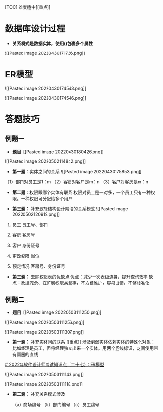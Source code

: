 [TOC]
难度适中[[重点]]

# 数据库设计过程
* **关系模式是数据实体，使用()包裹多个属性**

![[Pasted image 20220430171736.png]]

# ER模型
![[Pasted image 20220430174543.png]]

![[Pasted image 20220430174546.png]]

# 答题技巧
## 例题一
* **题目**
![[Pasted image 20220430180426.png]]

![[Pasted image 20220502114842.png]]
* **第一题**：实体之间的关系
![[Pasted image 20220430175853.png]]

（1）部门对员工是1：m
（2）客房对客户是m：n
（3）客户对客房是m：n

* **第二题**：权限跟哪个实体有联系
权限对员工是一对多，一个员工只有一种权限。一种权限可分配给多个用户

* **第三题：** 补充逻辑结构设计阶段的关系模式
![[Pasted image 20220502120919.png]]
1. 员工
员工号、部门

2. 客房
客房号

3. 客户
身份证号

4. 更改权限
岗位

5. 预定情况
客房号、身份证号

* **第三题：** 去除权限表的优缺点
优点：减少一次表级连接，提升查询效率
缺点：数据冗余、在扩展权限类型事，不方便维护，容易出错，不够标准化


## 例题二

* **题目**
![[Pasted image 20220503111250.png]]

![[Pasted image 20220503111256.png]]

![[Pasted image 20220503111307.png]]


* **第一题：** 补充实体间的联系
[[重点]] 涉及到弱实体依赖实体的特殊化对象：比如经理是员工，但将经理独立出来一个实体。用两个竖线标识，之间使用带有圆圈的直线

[# 2022年软件设计师考试知识点（二十七）：ER模型](https://zhuanlan.zhihu.com/p/454916061)

![[Pasted image 20220503111143.png]]

![[Pasted image 20220503111118.png]]

* **第二题：** 补充关系模式涉及

  （a）商场编号
  （b）部门编号
  （c）员工编号
